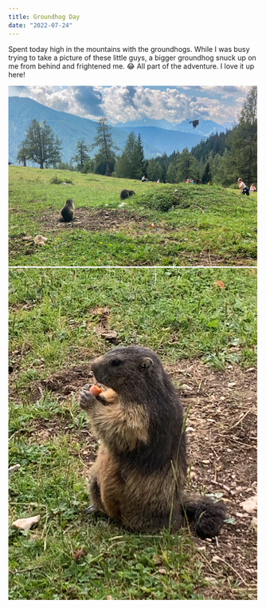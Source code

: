 ```yaml
---
title: Groundhog Day
date: "2022-07-24"
---
```

 
Spent today high in the mountains with the groundhogs. While I was busy trying to take a picture of these little guys, a bigger groundhog snuck up on me from behind and frightened me. 😂 All part of the adventure. I love it up here!
 
<img src="/static/img/IMG_1016.jpg" width="500">


<img src="/static/img/IMG_0517.jpg" width="500">
